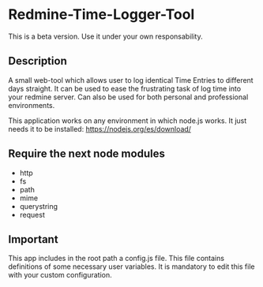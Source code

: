 # Redmine-Time-Logger-Tool
This is a beta version.
Use it under your own responsability.

## Description
A small web-tool which allows user to log identical Time Entries to different days straight.
It can be used to ease the frustrating task of log time into your redmine server. Can also be used for both personal and professional environments.

This application works on any environment in which node.js works. It just needs it to be installed:
https://nodejs.org/es/download/

## Require the next node modules
- http
- fs
- path
- mime
- querystring
- request

## Important
This app includes in the root path a config.js file. This file contains definitions of some necessary user variables.
It is mandatory to edit this file with your custom configuration.
